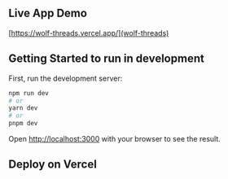 ## Live App Demo 
[https://wolf-threads.vercel.app/](wolf-threads)

## Getting Started to run in development

First, run the development server:

```bash
npm run dev
# or
yarn dev
# or
pnpm dev
```

Open [http://localhost:3000](http://localhost:3000) with your browser to see the result.


## Deploy on Vercel


